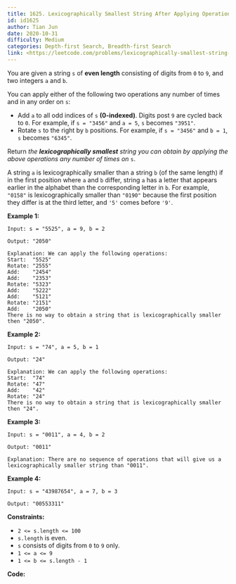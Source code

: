 ```yaml
---
title: 1625. Lexicographically Smallest String After Applying Operations
id: id1625
author: Tian Jun
date: 2020-10-31
difficulty: Medium
categories: Depth-first Search, Breadth-first Search
link: <https://leetcode.com/problems/lexicographically-smallest-string-after-applying-operations/description/>
---
```


You are given a string `s` of **even length** consisting of digits from `0` to
`9`, and two integers `a` and `b`.

You can apply either of the following two operations any number of times and
in any order on `s`:

  * Add `a` to all odd indices of `s` **(0-indexed)**. Digits post `9` are cycled back to `0`. For example, if `s = "3456"` and `a = 5`, `s` becomes `"3951"`.
  * Rotate `s` to the right by `b` positions. For example, if `s = "3456"` and `b = 1`, `s` becomes `"6345"`.

Return _the **lexicographically smallest** string you can obtain by applying
the above operations any number of times on_ `s`.

A string `a` is lexicographically smaller than a string `b` (of the same
length) if in the first position where `a` and `b` differ, string `a` has a
letter that appears earlier in the alphabet than the corresponding letter in
`b`. For example, `"0158"` is lexicographically smaller than `"0190"` because
the first position they differ is at the third letter, and `'5'` comes before
`'9'`.



**Example 1:**
            
	Input: s = "5525", a = 9, b = 2    
	Output: "2050"    
	Explanation: We can apply the following operations:    Start:  "5525"    Rotate: "2555"    Add:    "2454"    Add:    "2353"    Rotate: "5323"    Add:    "5222"    ​​​​​​​Add:    "5121"    ​​​​​​​Rotate: "2151"    ​​​​​​​Add:    "2050"​​​​​​​​​​​​    There is no way to obtain a string that is lexicographically smaller then "2050".    

**Example 2:**
            
	Input: s = "74", a = 5, b = 1    
	Output: "24"    
	Explanation: We can apply the following operations:    Start:  "74"    Rotate: "47"    ​​​​​​​Add:    "42"    ​​​​​​​Rotate: "24"​​​​​​​​​​​​    There is no way to obtain a string that is lexicographically smaller then "24".    

**Example 3:**
            
	Input: s = "0011", a = 4, b = 2    
	Output: "0011"    
	Explanation: There are no sequence of operations that will give us a lexicographically smaller string than "0011".    

**Example 4:**
            
	Input: s = "43987654", a = 7, b = 3    
	Output: "00553311"    



**Constraints:**

  * `2 <= s.length <= 100`
  * `s.length` is even.
  * `s` consists of digits from `0` to `9` only.
  * `1 <= a <= 9`
  * `1 <= b <= s.length - 1`


**Code:**
